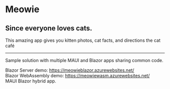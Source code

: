 # Meowie
## Since everyone loves cats.
This amazing app gives you kitten photos, cat facts, and directions the cat café
_____
Sample solution with multiple MAUI and Blazor apps sharing common code.

Blazor Server demo: https://meowieblazor.azurewebsites.net/   
Blazor WebAssembly demo: https://meowiewasm.azurewebsites.net/   
MAUI Blazor hybrid app.



